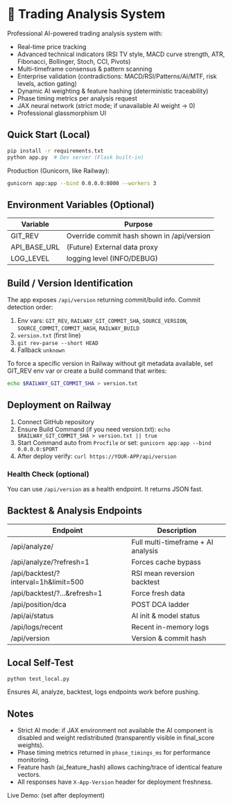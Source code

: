 # 🚀 Trading Analysis System

Professional AI-powered trading analysis system with:
- Real-time price tracking
- Advanced technical indicators (RSI TV style, MACD curve strength, ATR, Fibonacci, Bollinger, Stoch, CCI, Pivots)
- Multi-timeframe consensus & pattern scanning
- Enterprise validation (contradictions: MACD/RSI/Patterns/AI/MTF, risk levels, action gating)
- Dynamic AI weighting & feature hashing (deterministic traceability)
- Phase timing metrics per analysis request
- JAX neural network (strict mode; if unavailable AI weight -> 0)
- Professional glassmorphism UI

## Quick Start (Local)
```bash
pip install -r requirements.txt
python app.py  # Dev server (Flask built-in)
```

Production (Gunicorn, like Railway):
```bash
gunicorn app:app --bind 0.0.0.0:8000 --workers 3
```

## Environment Variables (Optional)
| Variable | Purpose |
|----------|---------|
| GIT_REV | Override commit hash shown in /api/version |
| API_BASE_URL | (Future) External data proxy |
| LOG_LEVEL | logging level (INFO/DEBUG) |

## Build / Version Identification
The app exposes `/api/version` returning commit/build info. Commit detection order:
1. Env vars: `GIT_REV`, `RAILWAY_GIT_COMMIT_SHA`, `SOURCE_VERSION`, `SOURCE_COMMIT`, `COMMIT_HASH`, `RAILWAY_BUILD`
2. `version.txt` (first line)
3. `git rev-parse --short HEAD`
4. Fallback `unknown`

To force a specific version in Railway without git metadata available, set GIT_REV env var or create a build command that writes:
```bash
echo $RAILWAY_GIT_COMMIT_SHA > version.txt
```

## Deployment on Railway
1. Connect GitHub repository
2. Ensure Build Command (if you need version.txt): `echo $RAILWAY_GIT_COMMIT_SHA > version.txt || true`
3. Start Command auto from `Procfile` or set: `gunicorn app:app --bind 0.0.0.0:$PORT`
4. After deploy verify: `curl https://YOUR-APP/api/version`

### Health Check (optional)
You can use `/api/version` as a health endpoint. It returns JSON fast.

## Backtest & Analysis Endpoints
| Endpoint | Description |
|----------|-------------|
| /api/analyze/<symbol> | Full multi-timeframe + AI analysis |
| /api/analyze/<symbol>?refresh=1 | Forces cache bypass |
| /api/backtest/<symbol>?interval=1h&limit=500 | RSI mean reversion backtest |
| /api/backtest/<symbol>?...&refresh=1 | Force fresh data |
| /api/position/dca | POST DCA ladder |
| /api/ai/status | AI init & model status |
| /api/logs/recent | Recent in-memory logs |
| /api/version | Version & commit hash |

## Local Self-Test
```bash
python test_local.py
```
Ensures AI, analyze, backtest, logs endpoints work before pushing.

## Notes
- Strict AI mode: if JAX environment not available the AI component is disabled and weight redistributed (transparently visible in final_score weights).
- Phase timing metrics returned in `phase_timings_ms` for performance monitoring.
- Feature hash (ai_feature_hash) allows caching/trace of identical feature vectors.
- All responses have `X-App-Version` header for deployment freshness.

Live Demo: (set after deployment)
